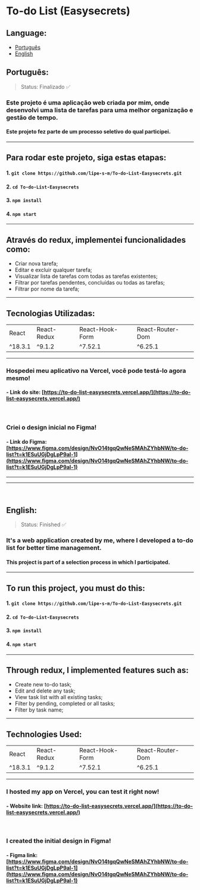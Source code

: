 # To-do List (Easysecrets)

<a name="language"></a>
## Language: 
 - [Português](#languagePt)
 - [English](#languageEn)

<a id="languagePt"></a>
## Português:

> Status: Finalizado ✅

### Este projeto é uma aplicação web criada por mim, onde desenvolvi uma lista de tarefas para uma melhor organização e gestão de tempo.
#### Este projeto fez parte de um processo seletivo do qual participei.

---

## Para rodar este projeto, siga estas etapas:

#### 1. `git clone https://github.com/lipe-s-m/To-do-List-Easysecrets.git`
#### 2. `cd To-do-List-Easysecrets`
#### 3. `npm install`
#### 4. `npm start`

---

## Através do redux, implementei funcionalidades como:

* Criar nova tarefa;
* Editar e excluir qualquer tarefa;
* Visualizar lista de tarefas com todas as tarefas existentes;
* Filtrar por tarefas pendentes, concluídas ou todas as tarefas;
* Filtrar por nome da tarefa;
---

## Tecnologias Utilizadas:

<table>
  <tr>
    <td>React</td>
    <td>React-Redux</td>
    <td>React-Hook-Form</td>
    <td>React-Router-Dom</td>
  </tr>
  <tr>
    <td>^18.3.1</td>
    <td>^9.1.2</td>
    <td>^7.52.1</td>
    <td>^6.25.1</td>
  </tr>
</table>

---

### Hospedei meu aplicativo na Vercel, você pode testá-lo agora mesmo!
#### - Link do site: [https://to-do-list-easysecrets.vercel.app/](https://to-do-list-easysecrets.vercel.app/)
<br/>

### Criei o design inicial no Figma!
#### - Link do Figma: [https://www.figma.com/design/NvO14tgqQwNeSMAhZYhbNW/to-do-list?t=k1ESuUGjDgLpP9al-1](https://www.figma.com/design/NvO14tgqQwNeSMAhZYhbNW/to-do-list?t=k1ESuUGjDgLpP9al-1)

---

---
<br/>

<a id="languageEn"></a>
## English:

> Status: Finished ✅

### It's a web application created by me, where I developed a to-do list for better time management.
#### This project is part of a selection process in which I participated.

---

## To run this project, you must do this:

#### 1. `git clone https://github.com/lipe-s-m/To-do-List-Easysecrets.git`
#### 2. `cd To-do-List-Easysecrets`
#### 3. `npm install`
#### 4. `npm start`

---

## Through redux, I implemented features such as:

* Create new to-do task;
* Edit and delete any task;
* View task list with all existing tasks;
* Filter by pending, completed or all tasks;
* Filter by task name;
---

## Technologies Used:

<table>
  <tr>
    <td>React</td>
    <td>React-Redux</td>
    <td>React-Hook-Form</td>
    <td>React-Router-Dom</td>
  </tr>
  <tr>
    <td>^18.3.1</td>
    <td>^9.1.2</td>
    <td>^7.52.1</td>
    <td>^6.25.1</td>
  </tr>
</table>

---

### I hosted my app on Vercel, you can test it right now!
#### - Website link: [https://to-do-list-easysecrets.vercel.app/](https://to-do-list-easysecrets.vercel.app/)
<br/>

### I created the initial design in Figma!
#### - Figma link: [https://www.figma.com/design/NvO14tgqQwNeSMAhZYhbNW/to-do-list?t=k1ESuUGjDgLpP9al-1](https://www.figma.com/design/NvO14tgqQwNeSMAhZYhbNW/to-do-list?t=k1ESuUGjDgLpP9al-1)
